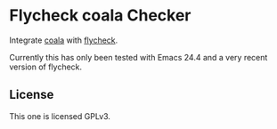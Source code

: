 Flycheck coala Checker
======================

Integrate [coala](https://coala.io) with
[flycheck](http://www.flycheck.org).

Currently this has only been tested with Emacs 24.4 and a very recent version of
flycheck.

License
-------

This one is licensed GPLv3.

